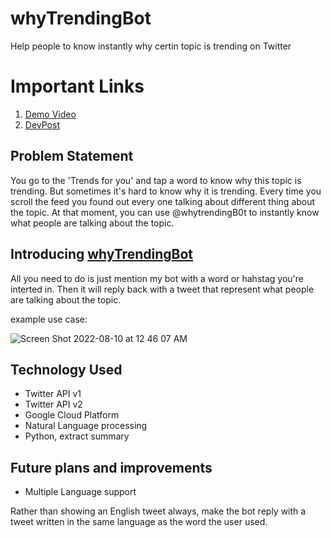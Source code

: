 # whyTrendingBot
Help people to know instantly why certin topic is trending on Twitter

# Important Links

1. [Demo Video]()
2. [DevPost]()

## Problem Statement

You go to the 'Trends for you' and tap a word to know why this topic is trending. But sometimes it's hard to know why it is trending. Every time you scroll the feed you found out every one talking about different thing about the topic. At that moment, you can use @whytrendingB0t to instantly know what people are talking about the topic. 

## Introducing  [whyTrendingBot](https://twitter.com/whytrendingbot)

All you need to do is just mention my bot with a word or hahstag you're interted in. Then it will reply back with a tweet that represent what people are talking about the topic.

example use case:

![Screen Shot 2022-08-10 at 12 46 07 AM](https://user-images.githubusercontent.com/60959924/183698194-a8b93e80-2231-474b-8774-1eee556a86e8.png)


## Technology Used

* Twitter API v1
* Twitter API v2
* Google Cloud Platform
* Natural Language processing
* Python, extract summary


## Future plans and improvements

* Multiple Language support

Rather than showing an English tweet always, make the bot reply with a tweet written in the same language as the word the user used.

